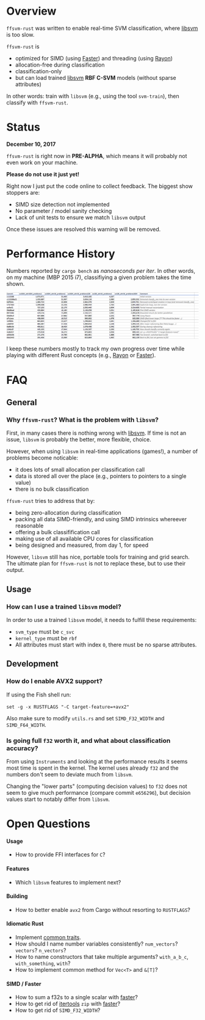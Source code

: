 

# Overview

`ffsvm-rust` was written to enable real-time SVM classification, where [libsvm](https://github.com/cjlin1/libsvm) is too slow.


`ffsvm-rust` is

* optimized for SIMD (using [Faster](https://github.com/AdamNiederer/faster)) and threading (using [Rayon](https://github.com/rayon-rs/rayon))
* allocation-free during classification
* classification-only
* but can load trained [libsvm](https://github.com/cjlin1/libsvm) **RBF C-SVM** models (without sparse attributes)

In other words: train with `libsvm` (e.g., using the tool `svm-train`), then classify with `ffsvm-rust`.


# Status

**December 10, 2017**

`ffsvm-rust` is right now in **PRE-ALPHA**, which means it will probably not even work on your machine.

**Please do not use it just yet!**

Right now I just put the code online to collect feedback. The biggest show stoppers are:

* SIMD size detection not implemented
* No parameter / model sanity checking
* Lack of unit tests to ensure we match `libsvm` output

Once these issues are resolved this warning will be removed.


# Performance History

Numbers reported by `cargo bench` as *nanoseconds per iter*. In other words, on my machine (MBP 2015 i7), classifiying a given problem takes the time shown.

![benchmarks](docs/benchmarks.png)

I keep these numbers mostly to track my own progress over time while playing with different Rust concepts (e.g., [Rayon](https://github.com/rayon-rs/rayon) or [Faster](https://github.com/AdamNiederer/faster)).




# FAQ


## General

### Why `ffsvm-rust`? What is the problem with `libsvm`?

First, in many cases there is nothing wrong with  [libsvm](https://github.com/cjlin1/libsvm). If time is not an issue, `libsvm` is probably the better, more flexible, choice.

However, when using `libsvm` in real-time applications (games!), a number of problems become noticable:

* it does lots of small allocation per classification call
* data is stored all over the place (e.g., pointers to pointers to a single value)
* there is no bulk classification

`ffsvm-rust` tries to address that by:

* being zero-allocation during classification
* packing all data SIMD-friendly, and using SIMD intrinsics whereever reasonable
* offering a bulk classifification call
* making use of all available CPU cores for classification
* being designed and measured, from day 1, for speed


However, `libsvm` still has nice, portable tools for training and grid search. The ultimate plan for `ffsvm-rust` is not to replace these, but to use their output.


## Usage

### How can I use a trained `libsvm` model?

In order to use a trained `libsvm` model, it needs to fulfill these requirements:

* `svm_type` must be `c_svc`
* `kernel_type` must be `rbf`
* All attributes must start with index `0`, there must be no sparse attributes.



## Development

### How do I enable AVX2 support?

If using the Fish shell run:

`set -g -x RUSTFLAGS "-C target-feature=+avx2"`

Also make sure to modify `utils.rs` and set `SIMD_F32_WIDTH` and `SIMD_F64_WIDTH`.


### Is going full `f32` worth it, and what about classification accuracy?

From using `Instruments` and looking at the performance results it seems most time is spent in the kernel. The kernel uses already `f32` and the numbers don't seem to deviate much from `libsvm`.

Changing the "lower parts" (computing decision values) to `f32` does not seem to give much performance (compare commit `e656296`), but decision values start to notably differ from `libsvm`.



# Open Questions                                               


#### Usage

 * How to provide FFI interfaces for `C`?


#### Features

 * Which `libsvm` features to implement next?


#### Building

 * How to better enable `avx2` from Cargo without resorting to `RUSTFLAGS`?


#### Idiomatic Rust

 * Implement [common traits](https://doc.rust-lang.org/1.0.0/style/features/traits/common.html).
 * How should I name number variables consistently? `num_vectors`? `vectors`? `n_vectors`?   
 * How to name constructors that take multiple arguments? `with_a_b_c`, `with_something`, `with`?
 * How to implement common method for `Vec<T>` and `&[T]`?   


#### SIMD / Faster

 * How to sum a f32s to a single scalar with [faster](https://github.com/AdamNiederer/faster)?
 * How to get rid of [itertools](https://github.com/bluss/rust-itertools) `zip` with [faster](https://github.com/AdamNiederer/faster)?
 * How to get rid of `SIMD_F32_WIDTH`?
